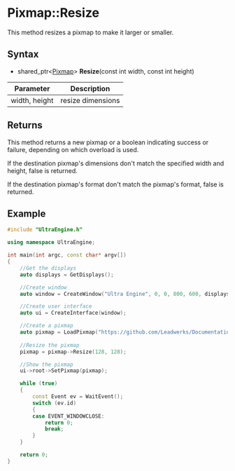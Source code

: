 # Pixmap::Resize

This method resizes a pixmap to make it larger or smaller.

## Syntax

- shared_ptr<[Pixmap](Pixmap.md)\> **Resize**(const int width, const int height)

| Parameter | Description |
|---|---|
| width, height | resize dimensions |

## Returns

This method returns a new pixmap or a boolean indicating success or failure, depending on which overload is used.

If the destination pixmap's dimensions don't match the specified width and height, false is returned.

If the destination pixmap's format don't match the pixmap's format, false is returned.

## Example

```c++
#include "UltraEngine.h"

using namespace UltraEngine;

int main(int argc, const char* argv[])
{
    //Get the displays
    auto displays = GetDisplays();

    //Create window
    auto window = CreateWindow("Ultra Engine", 0, 0, 800, 600, displays[0]);

    //Create user interface
    auto ui = CreateInterface(window);

    //Create a pixmap
    auto pixmap = LoadPixmap("https://github.com/Leadwerks/Documentation/raw/master/Assets/Materials/Ground/dirt01.dds");
    
    //Resize the pixmap
    pixmap = pixmap->Resize(128, 128);

    //Show the pixmap
    ui->root->SetPixmap(pixmap);

    while (true)
    {
        const Event ev = WaitEvent();
        switch (ev.id)
        {
        case EVENT_WINDOWCLOSE:
            return 0;
            break;
        }
    }

    return 0;
}
```
